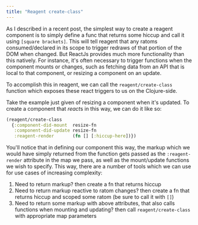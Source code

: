 ```yaml
---
title: "Reagent create-class"
---
```


As I described in a recent post, the simplest way to create a reagent component is to simply define a func that returns some hiccup and call it using `[square brackets]`. This will tell reagent that any ratoms consumed/declared in its scope to trigger redraws of that portion of the DOM when changed. But ReactJs provides much more functionality than this natively. For instance, it's often necessary to trigger functions when the component mounts or changes, such as fetching data from an API that is local to that component, or resizing a component on an update.

To accomplish this in reagent, we can call the `reagent/create-class` function which exposes these react triggers to us on the Clojure-side.

Take the example just given of resizing a component when it's updated. To create a component that *react*s in this way, we can do it like so:

```clojure
(reagent/create-class 
  {:component-did-mount  resize-fn
   :component-did-update resize-fn
   :reagent-render       (fn [] [:hiccup-here])})
```

You'll notice that in defining our component this way, the markup which we would have simply returned from the function gets passed as the `:reagent-render` attribute in the map we pass, as well as the mount/update functions we wish to specify. This way, there are a number of tools which we can use for use cases of increasing complexity:

1. Need to return markup?
then create a fn that returns hiccup
2. Need to return markup reactive to ratom changes?
then create a fn that returns hiccup and scoped some ratom (be sure to call it with `[]`)
3. Need to return some markup with above attributes, that also calls functions when mounting and updating?
then call `reagent/create-class` with appropriate map parameters